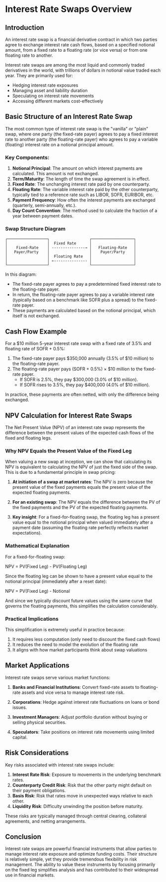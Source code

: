 # Interest Rate Swaps Overview

## Introduction

An interest rate swap is a financial derivative contract in which two parties agree to exchange interest rate cash flows, based on a specified notional amount, from a fixed rate to a floating rate (or vice versa) or from one floating rate to another.

Interest rate swaps are among the most liquid and commonly traded derivatives in the world, with trillions of dollars in notional value traded each year. They are primarily used for:
- Hedging interest rate exposures
- Managing asset and liability duration
- Speculating on interest rate movements
- Accessing different markets cost-effectively

## Basic Structure of an Interest Rate Swap

The most common type of interest rate swap is the "vanilla" or "plain" swap, where one party (the fixed-rate payer) agrees to pay a fixed interest rate to another party (the floating-rate payer) who agrees to pay a variable (floating) interest rate on a notional principal amount.

### Key Components:

1. **Notional Principal**: The amount on which interest payments are calculated. This amount is not exchanged.
2. **Term/Maturity**: The length of time the swap agreement is in effect.
3. **Fixed Rate**: The unchanging interest rate paid by one counterparty.
4. **Floating Rate**: The variable interest rate paid by the other counterparty, typically tied to a reference rate such as LIBOR, SOFR, EURIBOR, etc.
5. **Payment Frequency**: How often the interest payments are exchanged (quarterly, semi-annually, etc.).
6. **Day Count Convention**: The method used to calculate the fraction of a year between payment dates.

### Swap Structure Diagram

```
┌──────────────────┐                  ┌───────────────────┐
│                  │  Fixed Rate      │                   │
│    Fixed-Rate    │ ---------------→ │   Floating-Rate   │
│   Payer/Party    │                  │    Payer/Party    │
│                  │  Floating Rate   │                   │
│                  │ ←--------------- │                   │
└──────────────────┘                  └───────────────────┘
```

In this diagram:
- The fixed-rate payer agrees to pay a predetermined fixed interest rate to the floating-rate payer.
- In return, the floating-rate payer agrees to pay a variable interest rate (typically based on a benchmark like SOFR plus a spread) to the fixed-rate payer.
- These payments are calculated based on the notional principal, which itself is not exchanged.

## Cash Flow Example

For a $10 million 5-year interest rate swap with a fixed rate of 3.5% and floating rate of SOFR + 0.5%:

1. The fixed-rate payer pays $350,000 annually (3.5% of $10 million) to the floating-rate payer.
2. The floating-rate payer pays (SOFR + 0.5%) × $10 million to the fixed-rate payer.
   - If SOFR is 2.5%, they pay $300,000 (3.0% of $10 million).
   - If SOFR rises to 3.5%, they pay $400,000 (4.0% of $10 million).

In practice, these payments are often netted, with only the difference being exchanged.

## NPV Calculation for Interest Rate Swaps

The Net Present Value (NPV) of an interest rate swap represents the difference between the present values of the expected cash flows of the fixed and floating legs.

### Why NPV Equals the Present Value of the Fixed Leg

When valuing a new swap at inception, we can show that calculating its NPV is equivalent to calculating the NPV of just the fixed side of the swap. This is due to a fundamental principle in swap pricing:

1. **At initiation of a swap at market rates**: The NPV is zero because the present value of the fixed payments equals the present value of the expected floating payments.

2. **For an existing swap**: The NPV equals the difference between the PV of the fixed payments and the PV of the expected floating payments.

3. **Key insight**: For a fixed-for-floating swap, the floating leg has a present value equal to the notional principal when valued immediately after a payment date (assuming the floating rate perfectly reflects market expectations).

### Mathematical Explanation

For a fixed-for-floating swap:

NPV = PV(Fixed Leg) - PV(Floating Leg)

Since the floating leg can be shown to have a present value equal to the notional principal (immediately after a reset date):

NPV = PV(Fixed Leg) - Notional

And since we typically discount future values using the same curve that governs the floating payments, this simplifies the calculation considerably.

### Practical Implications

This simplification is extremely useful in practice because:

1. It requires less computation (only need to discount the fixed cash flows)
2. It reduces the need to model the evolution of the floating rate
3. It aligns with how market participants think about swap valuations

## Market Applications

Interest rate swaps serve various market functions:

1. **Banks and Financial Institutions**: Convert fixed-rate assets to floating-rate assets and vice versa to manage interest rate risk.

2. **Corporations**: Hedge against interest rate fluctuations on loans or bond issues.

3. **Investment Managers**: Adjust portfolio duration without buying or selling physical securities.

4. **Speculators**: Take positions on interest rate movements using limited capital.

## Risk Considerations

Key risks associated with interest rate swaps include:

1. **Interest Rate Risk**: Exposure to movements in the underlying benchmark rates.
2. **Counterparty Credit Risk**: Risk that the other party might default on their payment obligations.
3. **Basis Risk**: Risk that rates move in unexpected ways relative to each other.
4. **Liquidity Risk**: Difficulty unwinding the position before maturity.

These risks are typically managed through central clearing, collateral agreements, and netting arrangements.

## Conclusion

Interest rate swaps are powerful financial instruments that allow parties to manage interest rate exposure and optimize funding costs. Their structure is relatively simple, yet they provide tremendous flexibility in risk management. The ability to value these instruments by focusing primarily on the fixed leg simplifies analysis and has contributed to their widespread use in financial markets.